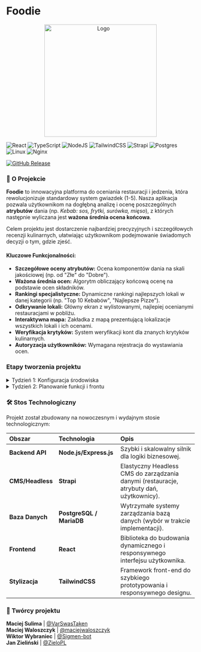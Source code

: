# Foodie

<p align="center">
  <img src="https://waloszczyk.eu/public/foodie/image.png" width="300" alt="Logo">
</p>

![React](https://img.shields.io/badge/react-%2320232a.svg?style=for-the-badge&logo=react&logoColor=%2361DAFB)
![TypeScript](https://img.shields.io/badge/typescript-%23007ACC.svg?style=for-the-badge&logo=typescript&logoColor=white)
![NodeJS](https://img.shields.io/badge/node.js-6DA55F?style=for-the-badge&logo=node.js&logoColor=white)
![TailwindCSS](https://img.shields.io/badge/tailwindcss-%2338B2AC.svg?style=for-the-badge&logo=tailwind-css&logoColor=white)
![Strapi](https://img.shields.io/badge/strapi-%232E7EEA.svg?style=for-the-badge&logo=strapi&logoColor=white)
![Postgres](https://img.shields.io/badge/postgres-%23316192.svg?style=for-the-badge&logo=postgresql&logoColor=white)
![Linux](https://img.shields.io/badge/Linux-FCC624?style=for-the-badge&logo=linux&logoColor=black)
![Nginx](https://img.shields.io/badge/nginx-%23009639.svg?style=for-the-badge&logo=nginx&logoColor=white)

[![GitHub Release][releases-shield]][releases]

### 🌟 O Projekcie

**Foodie** to innowacyjna platforma do oceniania restauracji i jedzenia, która rewolucjonizuje standardowy system gwiazdek (1-5). Nasza aplikacja pozwala użytkownikom na dogłębną analizę i ocenę poszczególnych **atrybutów** dania (np. *Kebab: sos, frytki, surówka, mięso*), z których następnie wyliczana jest **ważona średnia ocena końcowa**.

Celem projektu jest dostarczenie najbardziej precyzyjnych i szczegółowych recenzji kulinarnych, ułatwiając użytkownikom podejmowanie świadomych decyzji o tym, gdzie zjeść.

#### Kluczowe Funkcjonalności:

* **Szczegółowe oceny atrybutów:** Ocena komponentów dania na skali jakościowej (np. od "Złe" do "Dobre").
* **Ważona średnia ocen:** Algorytm obliczający końcową ocenę na podstawie ocen składników.
* **Rankingi specjalistyczne:** Dynamiczne rankingi najlepszych lokali w danej kategorii (np. "Top 10 Kebabów", "Najlepsze Pizze").
* **Odkrywanie lokali:** Główny ekran z wylistowanymi, najlepiej ocenianymi restauracjami w pobliżu.
* **Interaktywna mapa:** Zakładka z mapą prezentującą lokalizacje wszystkich lokali i ich ocenami.
* **Weryfikacja krytyków:** System weryfikacji kont dla znanych krytyków kulinarnych.
* **Autoryzacja użytkowników:** Wymagana rejestracja do wystawiania ocen.

### Etapy tworzenia projektu

<details>
  <summary>
    Tydzień 1: Konfiguracja środowiska
  </summary>

  **Serwer i repozytorium**
  - [x] 1) Instalacja i konfiguracja serwera (Linux)
    - [x] a) Aktualizacja systemu i podstawowe zabezpieczenia
    - [x] b) Instalacja Node.js (zalecana LTS)
    - [x] c) Instalacja i konfiguracja bazy danych (PostgreSQL i MariaDB)
  - [x] 2) Utworzenie repozytorium Git
    - [x] a) Ustalenie struktury branchy
    - [x] b) Dodanie pliku .gitignore i podstawowego README
  - [x] 3) Konfiguracja podstawowego projektu Node.js + Strapi
    - [x] a) Inicjalizacja projektu npm/yarn
    - [x] b) Instalacja Strapi i podstawowa konfiguracja
  - [ ] 4) Test połączenia z bazą danych
  - [x] 5) Prosty landing-page (coming-soon)

  **Modelowanie danych i API**
  - [ ] 1) Ustalenie modelu danych
  - [ ] 2) Definicja relacji w Strapi / modelach Node.js
  - [x] 3) Utworzenie pierwszych endpointów API
  - [ ] 4) Testowanie endpointów w Postmanie
    - [ ] a) Testy CRUD
    - [ ] b) Testy autoryzacji i walidacji
  - [ ] 5) Dokumentacja podstawowego API (krótki OpenAPI / README)
</details>

<details>
  <summary>
    Tydzień 2: Planowanie funkcji i frontu
  </summary>

  **Architektura**
  - [x] 1) Zaplanowanie architektury aplikacji (Front + API + DB)
  - [x] 2) Stworzenie szkicu ekranu głównego (lista lokali, mapa)
  - [ ] 3) Makieta ekranu logowania i ekranu oceny jedzenia
  - [x] 4) Ustalenie sposobu logowania (JWT / OAuth / inne)

  **Integracja front-endu**
  - [x] 1) Utworzenie projektu React + Tailwinds (strukturacja katalogów)
  - [ ] 2) Połączenie z API — testowe pobranie listy lokali
  - [ ] 3) Konfiguracja routingu (Home / Map / Login)
  - [ ] 4) Przygotowanie komponentu „Karta lokalu” (zdjęcie, nazwa, ocena, skrócony opis)
  - [ ] 5) Podstawowe testy integracyjne (sprawdzenie pobierania danych i renderowania komponentów)
</details>

### 🛠 Stos Technologiczny

Projekt został zbudowany na nowoczesnym i wydajnym stosie technologicznym:

| Obszar | Technologia | Opis |
| :--- | :--- | :--- |
| **Backend API** | **Node.js/Express.js** | Szybki i skalowalny silnik dla logiki biznesowej. |
| **CMS/Headless** | **Strapi** | Elastyczny Headless CMS do zarządzania danymi (restauracje, atrybuty dań, użytkownicy). |
| **Baza Danych** | **PostgreSQL / MariaDB** | Wytrzymałe systemy zarządzania bazą danych (wybór w trakcie implementacji). |
| **Frontend** | **React** | Biblioteka do budowania dynamicznego i responsywnego interfejsu użytkownika. |
| **Stylizacja** | **TailwindCSS** | Framework front-end do szybkiego prototypowania i responsywnego designu. |


### 🤝 Twórcy projektu

**Maciej Sulima** | [@VarSwasTaken](https://github.com/VarSwasTaken) <br>
**Maciej Waloszczyk** | [@maciejwaloszczyk](https://github.com/maciejwaloszczyk) <br>
**Wiktor Wybraniec** | [@Sigmen-bot](https://github.com/Sigmen-bot) <br>
**Jan Zieliński** | [@ZieloPL](https://github.com/ZieloPL) <br>


[releases-shield]: https://img.shields.io/github/release/maciejwaloszczyk/foodie.svg?style=for-the-badge
[releases]: https://github.com/maciejwaloszczyk/foodie/releases
[license-shield]: https://img.shields.io/github/license/maciejwaloszczyk/foodie.svg?style=for-the-badge
[license]: https://github.com/maciejwaloszczyk/foodie/blob/master/LICENSE
